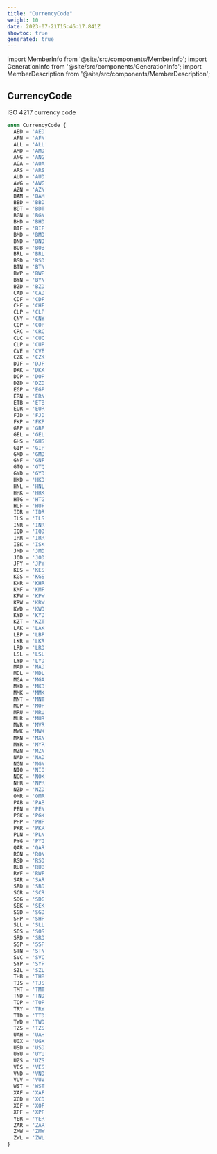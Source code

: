 ```yaml
---
title: "CurrencyCode"
weight: 10
date: 2023-07-21T15:46:17.841Z
showtoc: true
generated: true
---
```

<!-- This file was generated from the Vendure source. Do not modify. Instead, re-run the "docs:build" script -->
import MemberInfo from '@site/src/components/MemberInfo';
import GenerationInfo from '@site/src/components/GenerationInfo';
import MemberDescription from '@site/src/components/MemberDescription';


## CurrencyCode

<GenerationInfo sourceFile="packages/common/src/generated-types.ts" sourceLine="968" packageName="@vendure/common" />

ISO 4217 currency code

```ts title="Signature"
enum CurrencyCode {
  AED = 'AED'
  AFN = 'AFN'
  ALL = 'ALL'
  AMD = 'AMD'
  ANG = 'ANG'
  AOA = 'AOA'
  ARS = 'ARS'
  AUD = 'AUD'
  AWG = 'AWG'
  AZN = 'AZN'
  BAM = 'BAM'
  BBD = 'BBD'
  BDT = 'BDT'
  BGN = 'BGN'
  BHD = 'BHD'
  BIF = 'BIF'
  BMD = 'BMD'
  BND = 'BND'
  BOB = 'BOB'
  BRL = 'BRL'
  BSD = 'BSD'
  BTN = 'BTN'
  BWP = 'BWP'
  BYN = 'BYN'
  BZD = 'BZD'
  CAD = 'CAD'
  CDF = 'CDF'
  CHF = 'CHF'
  CLP = 'CLP'
  CNY = 'CNY'
  COP = 'COP'
  CRC = 'CRC'
  CUC = 'CUC'
  CUP = 'CUP'
  CVE = 'CVE'
  CZK = 'CZK'
  DJF = 'DJF'
  DKK = 'DKK'
  DOP = 'DOP'
  DZD = 'DZD'
  EGP = 'EGP'
  ERN = 'ERN'
  ETB = 'ETB'
  EUR = 'EUR'
  FJD = 'FJD'
  FKP = 'FKP'
  GBP = 'GBP'
  GEL = 'GEL'
  GHS = 'GHS'
  GIP = 'GIP'
  GMD = 'GMD'
  GNF = 'GNF'
  GTQ = 'GTQ'
  GYD = 'GYD'
  HKD = 'HKD'
  HNL = 'HNL'
  HRK = 'HRK'
  HTG = 'HTG'
  HUF = 'HUF'
  IDR = 'IDR'
  ILS = 'ILS'
  INR = 'INR'
  IQD = 'IQD'
  IRR = 'IRR'
  ISK = 'ISK'
  JMD = 'JMD'
  JOD = 'JOD'
  JPY = 'JPY'
  KES = 'KES'
  KGS = 'KGS'
  KHR = 'KHR'
  KMF = 'KMF'
  KPW = 'KPW'
  KRW = 'KRW'
  KWD = 'KWD'
  KYD = 'KYD'
  KZT = 'KZT'
  LAK = 'LAK'
  LBP = 'LBP'
  LKR = 'LKR'
  LRD = 'LRD'
  LSL = 'LSL'
  LYD = 'LYD'
  MAD = 'MAD'
  MDL = 'MDL'
  MGA = 'MGA'
  MKD = 'MKD'
  MMK = 'MMK'
  MNT = 'MNT'
  MOP = 'MOP'
  MRU = 'MRU'
  MUR = 'MUR'
  MVR = 'MVR'
  MWK = 'MWK'
  MXN = 'MXN'
  MYR = 'MYR'
  MZN = 'MZN'
  NAD = 'NAD'
  NGN = 'NGN'
  NIO = 'NIO'
  NOK = 'NOK'
  NPR = 'NPR'
  NZD = 'NZD'
  OMR = 'OMR'
  PAB = 'PAB'
  PEN = 'PEN'
  PGK = 'PGK'
  PHP = 'PHP'
  PKR = 'PKR'
  PLN = 'PLN'
  PYG = 'PYG'
  QAR = 'QAR'
  RON = 'RON'
  RSD = 'RSD'
  RUB = 'RUB'
  RWF = 'RWF'
  SAR = 'SAR'
  SBD = 'SBD'
  SCR = 'SCR'
  SDG = 'SDG'
  SEK = 'SEK'
  SGD = 'SGD'
  SHP = 'SHP'
  SLL = 'SLL'
  SOS = 'SOS'
  SRD = 'SRD'
  SSP = 'SSP'
  STN = 'STN'
  SVC = 'SVC'
  SYP = 'SYP'
  SZL = 'SZL'
  THB = 'THB'
  TJS = 'TJS'
  TMT = 'TMT'
  TND = 'TND'
  TOP = 'TOP'
  TRY = 'TRY'
  TTD = 'TTD'
  TWD = 'TWD'
  TZS = 'TZS'
  UAH = 'UAH'
  UGX = 'UGX'
  USD = 'USD'
  UYU = 'UYU'
  UZS = 'UZS'
  VES = 'VES'
  VND = 'VND'
  VUV = 'VUV'
  WST = 'WST'
  XAF = 'XAF'
  XCD = 'XCD'
  XOF = 'XOF'
  XPF = 'XPF'
  YER = 'YER'
  ZAR = 'ZAR'
  ZMW = 'ZMW'
  ZWL = 'ZWL'
}
```
